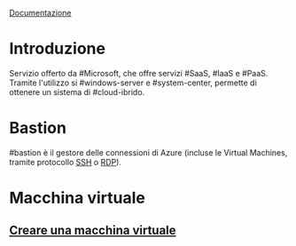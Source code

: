 [Documentazione](https://learn.microsoft.com/it-it/azure/?product=popular)
# Introduzione
Servizio offerto da #Microsoft, che offre servizi #SaaS, #IaaS e #PaaS. Tramite l'utilizzo si #windows-server e #system-center, permette di ottenere un sistema di #cloud-ibrido.
# Bastion
#bastion è il gestore delle connessioni di Azure (incluse le Virtual Machines, tramite protocollo [SSH](<Protocolli di comunicazione#SSH>) o [RDP](<Protocolli di comunicazione#RDP>)).

# Macchina virtuale
## [Creare una macchina virtuale](https://learn.microsoft.com/it-it/azure/virtual-network/quick-create-portal)
